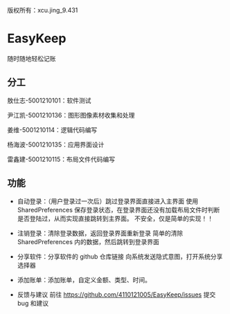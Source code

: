 版权所有：xcu.jing_9.431

# EasyKeep

随时随地轻松记账

## 分工

敖仕志-5001210101：软件测试

尹江凯-5001210136：图形图像素材收集和处理

姜维-5001210114：逻辑代码编写

杨海波-5001210135：应用界面设计

雷鑫建-5001210115：布局文件代码编写


## 功能

* 自动登录：（用户登录过一次后）跳过登录界面直接进入主界面
     使用 SharedPreferences 保存登录状态，在登录界面还没有加载布局文件时判断是否登陆过，从而实现直接跳转到主界面。
     不安全，仅是简单的实现！！
    
* 注销登录：清除登录数据，返回登录界面重新登录
    简单的清除 SharedPreferences 内的数据，然后跳转到登录界面

* 分享软件：分享软件的 github 仓库链接
    向系统发送隐式意图，打开系统分享选择器

* 添加账单：添加账单，自定义金额、类型、时间。

* 反馈与建议
  前往 https://github.com/4110121005/EasyKeep/issues 提交 bug 和建议